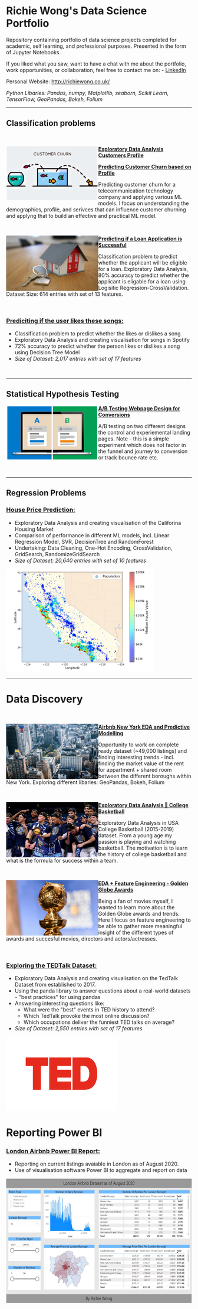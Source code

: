 # Richie Wong's Data Science Portfolio
Repository containing portfolio of data science projects completed for academic, self learning, and professional purposes. Presented in the form of Jupyter Notebooks.

If you liked what you saw, want to have a chat with me about the portfolio, work opportunities, or collaboration, feel free to contact me on: - [LinkedIn](https://www.linkedin.com/in/richieone/)

Personal Website: http://richiewong.co.uk/

_Python Libaries: Pandas, numpy, Matplotlib, seaborn, Scikit Learn, TensorFlow, GeoPandas, Bokeh, Folium_

---
## Classification problems

<br />

<img align="left" width="250" height="150" img src="images/customer-churn.jpeg"> **[Exploratory Data Analysis Customers Profile](https://www.kaggle.com/richieone13/1-churn-notebook-eda)**

**[Predicting Customer Churn based on Profile](https://www.kaggle.com/richieone13/2-churn-notebook-prediction)**

Predicting customer churn for a telecommunication technology company and applying various ML models. I focus on understanding the demographics, profile, and serivces that can influence customer churning and applyng that to build an effective and practical ML model.

<br />

<img align="left" width="250" height="150" src="images/unsplash-house.png"> **[Predicting if a Loan Application is Successful](https://github.com/Richieone13/loan-prediction)**

Classification problem to predict whether the applicant will be eligible for a loan. Exploratory Data Analysis, 80% accuracy to predict whether the applicant is eligable for a loan using Logisitic Regression-CrossValidation. Dataset Size: 614 entries with set of 13 features.

<br />

### [Prediciting if the user likes these songs:](https://github.com/Richieone13/spotify-classifier) 
* Classification problem to predict whether the likes or dislikes a song
* Exploratory Data Analysis and creating visualisation for songs in Spotify
* 72% accuracy to predict whether the person likes or dislikes a song using Decision Tree Model
* *Size of Dataset: 2,017 entries with set of 17 features*

<br />

---

## Statistical Hypothesis Testing

<img align="left" width="250" height="150" img src="images/ab-testing.png"> **[A/B Testing Webpage Design for Conversions](https://www.kaggle.com/richieone13/a-b-testing-example)**


A/B testing on two different designs the control and experiemental landing pages. Note - this is a simple experiment which does not factor in the funnel and journey to conversion or track bounce rate etc.

<br />

---

## Regression Problems

### [House Price Prediction:](https://github.com/Richieone13/house-price-prediction) 
* Exploratory Data Analysis and creating visualisation of the Califorina Housing Market
* Comparison of performance in different ML models, incl. Linear Regression Model, SVR, DecisionTree and RandomForest
* Undertaking: Data Cleaning, One-Hot Encoding, CrossValidation, GridSearch, RandomizeGridSearch
* *Size of Dataset: 20,640 entries with set of 10 features*

<img src="images/california-housing-prices-plot.png" width="400">
<br />

---

# Data Discovery
<br />

<img align="left" width="250" height="150" img src="images/new-york-skyline.jpg"> **[Airbnb New York EDA and Predictive Modelling](https://www.kaggle.com/richieone13/airbnb-new-york-eda-and-predictive-modelling)**

Opportunity to work on complete ready dataset (~49,000 listings) and finding interesting trends - incl. finding the market value of the rent for appartment + shared room between the different boroughs within New York. Exploring different libaries: GeoPandas, Bokeh, Folium

<br />

<img align="left" width="250" height="150" img src="images/college-basketball.jpg"> **[Exploratory Data Analysis 🏀 College Basketball](https://www.kaggle.com/richieone13/exploratory-data-analysis-eda)**

Exploratory Data Analysis in USA College Basketball (2015-2019) dataset. From a young age my passion is playing and watching basketball. The motivation is to learn the history of college basketball and what is the formula for success within a team.

<br />

<img align="left" width="250" height="150" img src="images/golden-globe.png"> **[EDA + Feature Engineering - Golden Globe Awards](https://www.kaggle.com/richieone13/eda-feature-engineering-golden-globe-awards)**

Being a fan of movies myself, I wanted to learn more about the Golden Globe awards and trends. Here I focus on feature engineering to be able to gather more meaningful insight of the different types of awards and succesful movies, directors and actors/actresses.

<br />

### [Exploring the TEDTalk Dataset:](https://github.com/Richieone13/ted-talk-discovery) 
* Exploratory Data Analysis and creating visualisation on the TedTalk Dataset from established to 2017.
* Using the panda library to answer questions about a real-world datasets - "best practices" for using pandas
* Answering interesting questions like:
  - What were the "best" events in TED history to attend?
  - Which TedTalk provoke the most online discussion?
  - Which occupations deliver the funniest TED talks on average?
* *Size of Dataset: 2,550 entries with set of 17 features*

<img src="images/ted-logo.png" width="300" height="200">


# Reporting Power BI
### [London Airbnb Power BI Report:](https://app.powerbi.com/view?r=eyJrIjoiNDJmNjM0ODAtZGExOC00OTk2LWFhNGItMjA1YjMyNzg4ZjJiIiwidCI6IjA3OGU4ZTc5LTE3YTctNGJkOS05MmMyLWRkZDQ1YWU4NmJkZCJ9&pageName=ReportSectiona1d10cfd8e4aa0cde1ec)
* Reporting on current listings avaiable in London as of August 2020.
* Use of visualisation software Power BI to aggregate and report on data

<img src="images/london-airbnb-snapshot.JPG" width="600" height="338.39">
